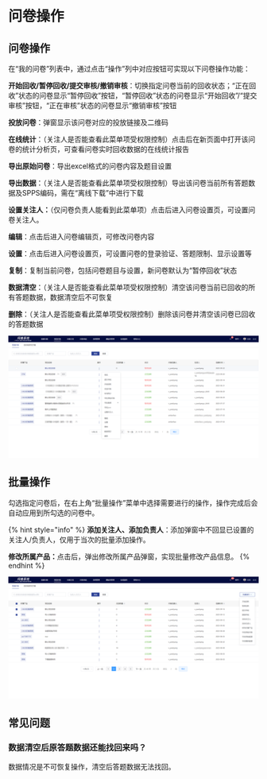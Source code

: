 # 问卷操作

## 问卷操作

在“我的问卷”列表中，通过点击“操作”列中对应按钮可实现以下问卷操作功能：

**开始回收/暂停回收/提交审核/撤销审核**：切换指定问卷当前的回收状态；“正在回收”状态的问卷显示“暂停回收”按钮，“暂停回收”状态的问卷显示“开始回收”/“提交审核”按钮，“正在审核”状态的问卷显示“撤销审核”按钮

**投放问卷**：弹窗显示该问卷对应的投放链接及二维码

**在线统计**：（关注人是否能查看此菜单项受权限控制）点击后在新页面中打开该问卷的统计分析页，可查看问卷实时回收数据的在线统计报告

**导出原始问卷**：导出excel格式的问卷内容及题目设置

**导出数据**：（关注人是否能查看此菜单项受权限控制）导出该问卷当前所有答题数据及SPPS编码，需在“离线下载”中进行下载

**设置关注人：**（仅问卷负责人能看到此菜单项）点击后进入问卷设置页，可设置问卷关注人。

**编辑**：点击后进入问卷编辑页，可修改问卷内容

**设置**：点击后进入问卷设置页，可设置问卷的登录验证、答题限制、显示设置等

**复制**：复制当前问卷，包括问卷题目与设置，新问卷默认为“暂停回收”状态

**数据清空**：（关注人是否能查看此菜单项受权限控制）清空该问卷当前已回收的所有答题数据，数据清空后不可恢复

**删除**：（关注人是否能查看此菜单项受权限控制）删除该问卷并清空该问卷已回收的答题数据

![我的问卷-操作](../../../.gitbook/assets/Snipaste_2023-10-09_16-04-21.png)

## 批量操作

勾选指定问卷后，在右上角“批量操作”菜单中选择需要进行的操作，操作完成后会自动应用到所勾选的问卷中。

{% hint style="info" %}
**添加关注人、添加负责人**：添加弹窗中不回显已设置的关注人/负责人，仅用于当次的批量添加操作。

**修改所属产品：**&#x70B9;击后，弹出修改所属产品弹窗，实现批量修改产品信息。
{% endhint %}

![批量操作](../../../.gitbook/assets/企业微信截图_16968389912247.png)

## 常见问题

### 数据清空后原答题数据还能找回来吗？

数据情况是不可恢复操作，清空后答题数据无法找回。
